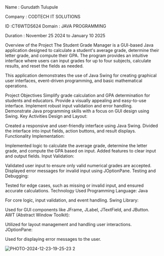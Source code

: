 Name : Gurudath Tulupule

Company : CODTECH IT SOLUTIONS 

ID :CT6WTDS624 Domain : JAVA PROGRAMMING 

Duration : November 25 2024 to January 10 2025






Overview of the Project
The Student Grade Manager is a GUI-based Java application designed to calculate a student's average grade, determine their letter grade, and compute their GPA. The program provides an intuitive interface where users can input grades for up to four subjects, calculate results, and reset the fields as needed.

This application demonstrates the use of Java Swing for creating graphical user interfaces, event-driven programming, and basic mathematical operations.

Project Objectives
Simplify grade calculation and GPA determination for students and educators.
Provide a visually appealing and easy-to-use interface.
Implement robust input validation and error handling.
Demonstrate Java programming skills with a focus on GUI design using Swing.
Key Activities
Design and Layout:

Created a responsive and user-friendly interface using Java Swing.
Divided the interface into input fields, action buttons, and result displays.
Functionality Implementation:

Implemented logic to calculate the average grade, determine the letter grade, and compute the GPA based on input.
Added features to clear input and output fields.
Input Validation:

Validated user input to ensure only valid numerical grades are accepted.
Displayed error messages for invalid input using JOptionPane.
Testing and Debugging:

Tested for edge cases, such as missing or invalid input, and ensured accurate calculations.
Technology Used
Programming Language: Java

For core logic, input validation, and event handling.
Swing Library:

Used for GUI components like JFrame, JLabel, JTextField, and JButton.
AWT (Abstract Window Toolkit):

Utilized for layout management and handling user interactions.
JOptionPane:

Used for displaying error messages to the user.



![PHOTO-2024-12-23-19-25-23 2](https://github.com/user-attachments/assets/8d38eaef-9b47-4e5a-a961-77d5cb493900)





